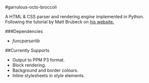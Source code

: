 #garrulous-octo-broccoli

A HTML & CSS parser and rendering engine implemented in Python.
Following the tutorial by Matt Brubeck on [his website.](limpet.net/mbrubeck/2014/08/08/toy-layout-engine-1.html)

###Dependencies

* *funcparserlib*

##Currently Supports

* Output to PPM P3 format.
* Block rendering.
* Background and border colours.
* Inline stylesheets in *style* elements.
